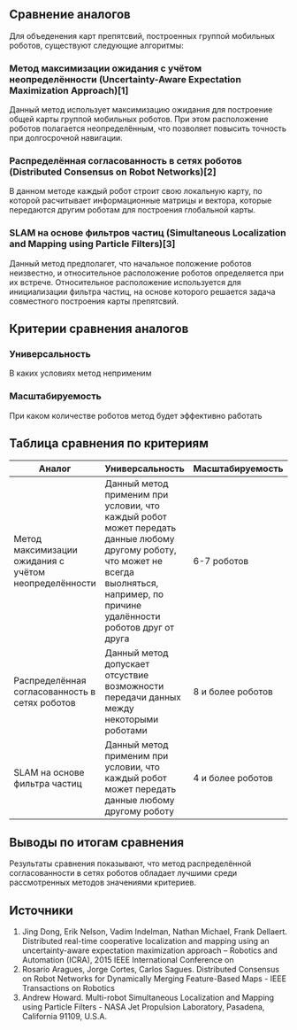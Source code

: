 ﻿## Сравнение аналогов

Для объеденения карт препятсвий, построенных группой мобильных роботов, существуют следующие алгоритмы:

### Метод максимизации ожидания с учётом неопределённости (Uncertainty-Aware Expectation Maximization Approach)[1]

Данный метод использует максимизацию ожидания для построение общей карты группой мобильных роботов. При этом расположение роботов полагается неопределённым, что позволяет повысить точность при долгосрочной навигации. 

### Распределённая согласованность в сетях роботов (Distributed Consensus on Robot Networks)[2]

В данном методе каждый робот строит свою локальную карту, по которой расчитывает информационные матрицы и вектора, которые передаются другим роботам для построения глобальной карты.

### SLAM на основе фильтров частиц (Simultaneous Localization and Mapping using Particle Filters)[3]

Данный метод предполагет, что начальное положение роботов неизвестно, и относительное расположение роботов определяется при их встрече. Относительное расположение используется для инициализации фильтра частиц, на основе которого решается задача совместного построения карты препятсвий.

## Критерии сравнения аналогов

### Универсальность

В каких условиях метод неприменим

### Масштабируемость

При каком количестве роботов метод будет эффективно работать

## Таблица сравнения по критериям

Аналог|Универсальность|Масштабируемость
-|-|-
Метод максимизации ожидания с учётом неопределённости|Данный метод применим при условии, что каждый робот может передать данные любому другому роботу, что может не всегда выолняться, например, по причине удалённости роботов друг от друга|6-7 роботов
Распределённая согласованность в сетях роботов|Данный метод допускает отсуствие возможности передачи данных между некоторыми роботами|8 и более роботов
SLAM на основе фильтра частиц|Данный метод применим при условии, что каждый робот может передать данные любому другому роботу|4 и более роботов

## Выводы по итогам сравнения

Результаты сравнения показывают, что метод распределённой согласованности в сетях роботов обладает лучшими среди рассмотренных методов значениями критериев.

## Источники

1. Jing Dong, Erik Nelson, Vadim Indelman, Nathan Michael, Frank Dellaert. Distributed real-time cooperative localization and mapping using an uncertainty-aware expectation maximization approach – Robotics and Automation (ICRA), 2015 IEEE International Conference on
2. Rosario Aragues, Jorge Cortes, Carlos Sagues. Distributed Consensus on Robot Networks for Dynamically Merging Feature-Based Maps -  IEEE Transactions on Robotics
3. Andrew Howard. Multi-robot Simultaneous Localization and Mapping using Particle Filters -  NASA Jet Propulsion Laboratory, Pasadena, California 91109, U.S.A.

